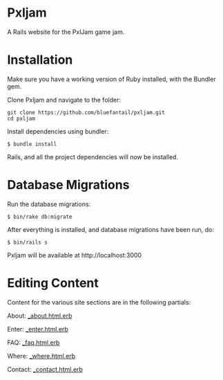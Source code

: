 # Pxljam
A Rails website for the PxlJam game jam. 

# Installation

Make sure you have a working version of Ruby installed, with the Bundler gem.

Clone Pxljam and navigate to the folder:

```
git clone https://github.com/bluefantail/pxljam.git
cd pxljam
```

Install dependencies using bundler:

```
$ bundle install
```

Rails, and all the project dependencies will now be installed.

# Database Migrations

Run the database migrations:

```
$ bin/rake db:migrate
```

After everything is installed, and database migrations have been run, do:

```
$ bin/rails s
```

Pxljam will be available at http://localhost:3000


# Editing Content

Content for the various site sections are in the following partials:

About: [_about.html.erb](app/views/page/_about.html.erb)

Enter: [_enter.html.erb](app/views/page/_enter.html.erb)

FAQ: [_faq.html.erb](app/views/page/_faq.html.erb)

Where: [_where.html.erb](app/views/page/_where.html.erb)

Contact: [_contact.html.erb](app/views/page/_contact.html.erb)
